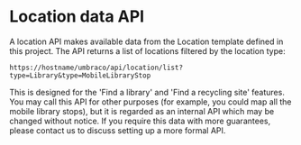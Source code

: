 # Location data API

A location API makes available data from the Location template defined in this project. The API returns a list of locations filtered by the location type:

	https://hostname/umbraco/api/location/list?type=Library&type=MobileLibraryStop

This is designed for the 'Find a library' and 'Find a recycling site' features. You may call this API for other purposes (for example, you could map all the mobile library stops), but it is regarded as an internal API which may be changed without notice. If you require this data with more guarantees, please contact us to discuss setting up a more formal API. 